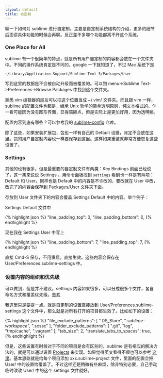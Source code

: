 ```yaml
---
layout: default
title: 自定制
---
```


聊一下如何对 sublime 进行自定制。主要是自定制系统结构的介绍，更多的细节后面讲具体功能的时候会再聊。反正差不多哪个功能都离不开这个系统。

### One Place for All
sublime 有一个很简单的特点，就是所有用户自定制的内容都会放在一个文件夹中。不同的操作系统肯定是不同的，google 一下就知道了，不过 Mac 系统下是

	~/Library/Application Support/Sublime Text 3/Packages/User

写到这里的数据是不会被自动升级而被覆盖的。可以到 menu->Sublime Text->Preferences->Browse Packages 中找到这个文件夹。

熟悉 vim 编辑器的朋友可以把这个位置当成 ~/.vim/ 文件夹。而且跟 vim 一样，sublime 的配置文件也都是，继承 Unix 哲学的简单透明原则，纯文本格式的。乍一看可能因为没有图形界面，显得简陋点，但是实际上是更加好用，因为透明嘛。

配置内容到底有哪些？可以参考我的 [sublime-config](https://github.com/happypeter/sublime-config) 仓库。

除了这些，如果安装扩展包，包也一样有自己的 Default 设置，肯定不会放在这里。包的用户自定制内容也一样要保存到这里。这样如果重装就非常方便恢复这些设置了。

### Settings
其他的也有很多，但是最重要的自定制文件有两类：Key Bindings 前面已经说了，这一集来说说 Settings 。用命令面板找到 `settings` 看到也一样是有两项：Default 和 User。同样也是 Default 中的内容是不许改的，要改就在 User 中改，改完了的内容会保存到 Packages/User 文件夹下面。

存放到 User 文件夹下的内容会覆盖 Settings Default 中的内容。举个例子：

Settings Default 文件中

{% highlight json %}
"line_padding_top": 0,
"line_padding_bottom": 0,
{% endhighlight %}

现在我在 Settings User 中写上

{% highlight json %}
"line_padding_bottom": 7,
"line_padding_top": 7,
{% endhighlight %}

直接 Cmd-S 保存，不用重启，直接生效。这些内容会保存在 User/Preferences.sublime-settings 中。

### 设置内容的组织和优先级

可以做到，但是并不建议，settings 内容如果很多，可以分成很多个文件，各自命名方式和覆盖优先级。[参考](http://sublime-text-unofficial-documentation.readthedocs.org/en/latest/customization/settings.html#format)

我这里只是要提一点。就是自定制的设置直接放到 User/Preferences.sublime-settings 这个文件中，那么就是对所有打开的项目都生效了。比如如下的设置：

{% highlight json %}
"file_exclude_patterns":
[
  ".DS_Store",
  "*.sublime-workspace",
  "*.scssc"
],
"folder_exclude_patterns":
[
  ".git",
  "log",
  "tmp/cache",
  ".vagrant"
],
"tab_size": 2,
"translate_tabs_to_spaces": true,
{% endhighlight %}

但是，这些设置有时候对于不同的项目是会有区别的，sublime 是有相应的解决方法的，就是可以通过设置 [Projects](http://www.sublimetext.com/docs/3/projects.html) 来实现。如果觉得英文看得不顺也可以参考 [这里](http://feliving.github.io/Sublime-Text-3-Documentation/)。基本思路就是给每个项目添加 xxx.sublime-project 文件，里面的配置会把 User/ 中的设置给覆盖了。不过这样还是稍微有些麻烦，除非特别必要，自己手动临时改改 User/ 中的这个 settings 文件就好。

